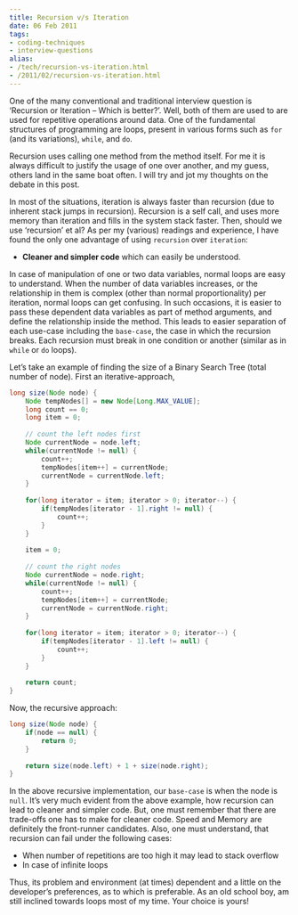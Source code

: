 ```yaml
---
title: Recursion v/s Iteration
date: 06 Feb 2011
tags: 
- coding-techniques
- interview-questions
alias:
- /tech/recursion-vs-iteration.html
- /2011/02/recursion-vs-iteration.html
---
```


One of the many conventional and traditional interview question is ‘Recursion or Iteration – 
Which is better?’. Well, both of them are used to are used for repetitive operations around 
data. One of the fundamental structures of programming are loops, present in various forms 
such as `for` (and its variations), `while`, and `do`. 

<!-- break here -->

Recursion uses calling one method from the method itself. For me it is always difficult to 
justify the usage of one over another, and my guess, others land in the same boat often. I will 
try and jot my thoughts on the debate in this post.

In most of the situations, iteration is always faster than recursion (due to inherent stack 
jumps in recursion). Recursion is a self call, and uses more memory than iteration and fills in 
the system stack faster. Then, should we use ‘recursion’ et al? As per my (various) readings and 
experience, I have found the only one advantage of using `recursion` over `iteration`: 

* **Cleaner and simpler code** which can easily be understood.

In case of manipulation of one or two data variables, normal loops are easy to understand. When 
the number of data variables increases, or the relationship in them is complex (other than normal 
proportionality) per iteration, normal loops can get confusing. In such occasions, it is easier 
to pass these dependent data variables as part of method arguments, and define the relationship 
inside the method. This leads to easier separation of each use-case including the `base-case`, the 
case in which the recursion breaks. Each recursion must break in one condition or another (similar 
as in `while` or `do` loops).

Let’s take an example of finding the size of a Binary Search Tree (total number of node). First 
an iterative-approach,

```java
long size(Node node) {
    Node tempNodes[] = new Node[Long.MAX_VALUE];
    long count == 0;
    long item = 0;
 
    // count the left nodes first
    Node currentNode = node.left;
    while(currentNode != null) {
        count++;
        tempNodes[item++] = currentNode;
        currentNode = currentNode.left;
    }
 
    for(long iterator = item; iterator > 0; iterator--) {
        if(tempNodes[iterator - 1].right != null) {
            count++;
        }
    }
 
    item = 0;
 
    // count the right nodes
    Node currentNode = node.right;
    while(currentNode != null) {
        count++;
        tempNodes[item++] = currentNode;
        currentNode = currentNode.right;
    }
 
    for(long iterator = item; iterator > 0; iterator--) {
        if(tempNodes[iterator - 1].left != null) {
            count++;
        }
    }
 
    return count;
}
```

Now, the recursive approach:

```java
long size(Node node) {
    if(node == null) {
        return 0;
    }
 
    return size(node.left) + 1 + size(node.right);
}
```

In the above recursive implementation, our `base-case` is when the node is `null`. It’s very much evident 
from the above example, how recursion can lead to cleaner and simpler code. But, one must remember that 
there are trade-offs one has to make for cleaner code. Speed and Memory are definitely the front-runner 
candidates. Also, one must understand, that recursion can fail under the following cases:

* When number of repetitions are too high it may lead to stack overflow
* In case of infinite loops

Thus, its problem and environment (at times) dependent and a little on the developer’s preferences, as to 
which is preferable. As an old school boy, am still inclined towards loops most of my time. Your choice is 
yours!